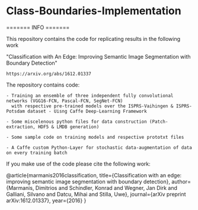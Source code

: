 # Class-Boundaries-Implementation


 ======= INFO =======
 
 This repository contains the code for replicating results in the following work
 
 "Classification with An Edge: Improving Semantic Image Segmentation with Boundary Detection" 
 
    https://arxiv.org/abs/1612.01337
 
 The repository contains code:
 
    - Training an ensemble of three independent fully convolutional networks (VGG16-FCN, Pascal-FCN, SegNet-FCN)
      with respective pre-trained models over the ISPRS-Vaihingen & ISPRS-Potsdam dataset - Uisng Caffe Deep-Learning Framework
    
    - Some miscelenous python files for data construction (Patch-extraction, HDF5 & LMDB generation)

    - Some sample code on training models and respective prototxt files

    - A Caffe custom Python-Layer for stochastic data-augmentation of data on every training batch
 
 
 If you make use of the code please cite the following work:

   @article{marmanis2016classification,
    title={Classification with an edge: improving semantic image segmentation with boundary detection},
     author={Marmanis, Dimitrios and Schindler, Konrad and Wegner, Jan Dirk and Galliani, Silvano and Datcu, Mihai and Stilla, Uwe},
     journal={arXiv preprint arXiv:1612.01337},
     year={2016}
   }

 
